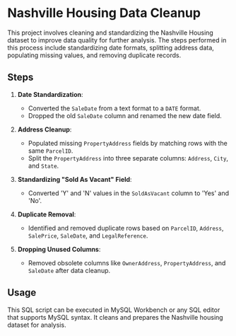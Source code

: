 # Nashville Housing Data Cleanup

This project involves cleaning and standardizing the Nashville Housing dataset to improve data quality for further analysis. The steps performed in this process include standardizing date formats, splitting address data, populating missing values, and removing duplicate records.

## Steps

1. **Date Standardization**:
   - Converted the `SaleDate` from a text format to a `DATE` format.
   - Dropped the old `SaleDate` column and renamed the new date field.

2. **Address Cleanup**:
   - Populated missing `PropertyAddress` fields by matching rows with the same `ParcelID`.
   - Split the `PropertyAddress` into three separate columns: `Address`, `City`, and `State`.

3. **Standardizing "Sold As Vacant" Field**:
   - Converted 'Y' and 'N' values in the `SoldAsVacant` column to 'Yes' and 'No'.

4. **Duplicate Removal**:
   - Identified and removed duplicate rows based on `ParcelID`, `Address`, `SalePrice`, `SaleDate`, and `LegalReference`.

5. **Dropping Unused Columns**:
   - Removed obsolete columns like `OwnerAddress`, `PropertyAddress`, and `SaleDate` after data cleanup.

## Usage
This SQL script can be executed in MySQL Workbench or any SQL editor that supports MySQL syntax. It cleans and prepares the Nashville housing dataset for analysis.
